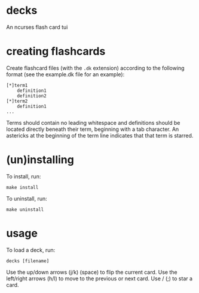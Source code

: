 # decks
An ncurses flash card tui

# creating flashcards
Create flashcard files (with the `.dk` extension) according to the following format (see the example.dk file for an example):
```
[*]term1
    definition1
    definition2
[*]term2
    definition1
...
```
Terms should contain no leading whitespace and definitions should be located directly beneath their term, beginning with a tab character. An astericks at the beginning of the term line indicates that that term is starred.

# (un)installing
To install, run:
```
make install
```
To uninstall, run:
```
make uninstall
```

# usage
To load a deck, run:
```
decks [filename]
```
Use the up/down arrows (j/k) (space) to flip the current card. Use the left/right arrows (h/l) to move to the previous or next card. Use / (;) to star a card.

